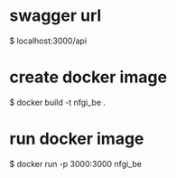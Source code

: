 # swagger url
$ localhost:3000/api

# create docker image
$ docker build -t nfgi_be .

# run  docker image
$ docker run -p 3000:3000 nfgi_be